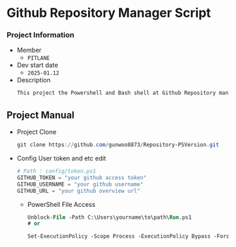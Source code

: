 # Github Repository Manager Script

### Project Information
* Member
    * `PITLANE`
* Dev start date
    * `2025-01.12`
* Description
    ```md
    This project the Powershell and Bash shell at Github Repository managerment script
    ```

## Project Manual
* Project Clone
    ```ps1
    git clone https://github.com/gunwoo8873/Repository-PSVersion.git
    ```
* Config User token and etc edit
    ```ps1
    # Path : config/token.ps1
    GITHUB_TOKEN = "your github access token"
    GITHUB_USERNAME = "your github username"
    GITHUB_URL = "your github overview url"
    ```
  * PowerShell File Access
    ```ps
    Unblock-File -Path C:\Users\yourname\to\path\Run.ps1
    # or

    Set-ExecutionPolicy -Scope Process -ExecutionPolicy Bypass -Force
    ```